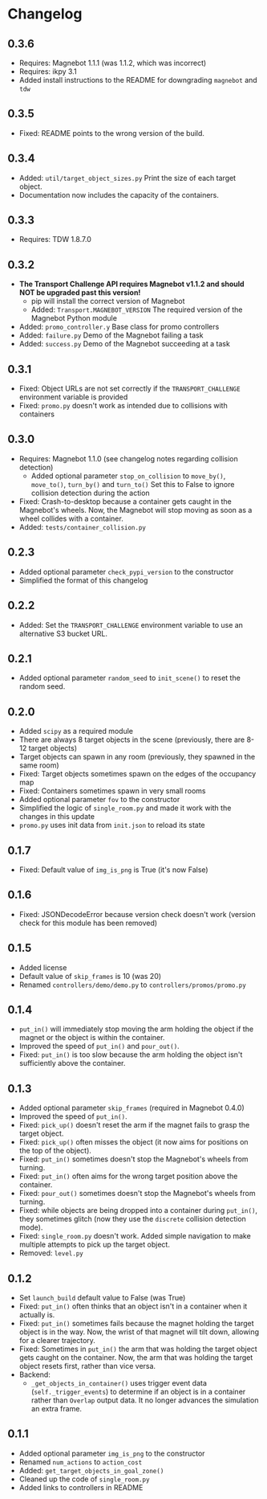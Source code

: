 # Changelog

## 0.3.6

- Requires: Magnebot 1.1.1 (was 1.1.2, which was incorrect)
- Requires: ikpy 3.1
- Added install instructions to the README for downgrading `magnebot` and `tdw`

## 0.3.5

- Fixed: README points to the wrong version of the build.

## 0.3.4

- Added: `util/target_object_sizes.py` Print the size of each target object.
- Documentation now includes the capacity of the containers.

## 0.3.3

- Requires: TDW 1.8.7.0

## 0.3.2

- **The Transport Challenge API requires Magnebot v1.1.2 and should NOT be upgraded past this version!**
  - pip will install the correct version of Magnebot
  - Added: `Transport.MAGNEBOT_VERSION` The required version of the Magnebot Python module
- Added: `promo_controller.y` Base class for promo controllers
- Added: `failure.py` Demo of the Magnebot failing a task
- Added: `success.py` Demo of the Magnebot succeeding at a task

## 0.3.1

- Fixed: Object URLs are not set correctly if the `TRANSPORT_CHALLENGE` environment variable is provided
- Fixed: `promo.py` doesn't work as intended due to collisions with containers

## 0.3.0

- Requires: Magnebot 1.1.0 (see changelog notes regarding collision detection)
  - Added optional parameter `stop_on_collision` to `move_by()`, `move_to()`, `turn_by()` and `turn_to()` Set this to False to ignore collision detection during the action
- Fixed: Crash-to-desktop because a container gets caught in the Magnebot's wheels. Now, the Magnebot will stop moving as soon as a wheel collides with a container.
- Added: `tests/container_collision.py`

## 0.2.3

- Added optional parameter `check_pypi_version` to the constructor
- Simplified the format of this changelog

## 0.2.2

- Added: Set the `TRANSPORT_CHALLENGE` environment variable to use an alternative S3 bucket URL.

## 0.2.1

- Added optional parameter `random_seed` to `init_scene()` to reset the random seed.

## 0.2.0

- Added `scipy` as a required module
- There are always 8 target objects in the scene (previously, there are 8-12 target objects)
- Target objects can spawn in any room (previously, they spawned in the same room)
- Fixed: Target objects sometimes spawn on the edges of the occupancy map
- Fixed: Containers sometimes spawn in very small rooms
- Added optional parameter `fov` to the constructor
- Simplified the logic of `single_room.py` and made it work with the changes in this update
- `promo.py` uses init data from `init.json` to reload its state

## 0.1.7

- Fixed: Default value of `img_is_png` is True (it's now False)

## 0.1.6

- Fixed: JSONDecodeError because version check doesn't work (version check for this module has been removed)

## 0.1.5

- Added license
- Default value of `skip_frames` is 10 (was 20)
- Renamed `controllers/demo/demo.py` to `controllers/promos/promo.py`

## 0.1.4

- `put_in()` will immediately stop moving the arm holding the object if the magnet or the object is within the container.
- Improved the speed of `put_in()` and `pour_out()`.
- Fixed: `put_in()` is too slow because the arm holding the object isn't sufficiently above the container.

## 0.1.3

- Added optional parameter `skip_frames` (required in Magnebot 0.4.0)
- Improved the speed of `put_in()`.
- Fixed: `pick_up()` doesn't reset the arm if the magnet fails to grasp the target object.
- Fixed: `pick_up()` often misses the object (it now aims for positions on the top of the object).
- Fixed: `put_in()` sometimes doesn't stop the Magnebot's wheels from turning.
- Fixed: `put_in()` often aims for the wrong target position above the container.
- Fixed: `pour_out()` sometimes doesn't stop the Magnebot's wheels from turning.
- Fixed: while objects are being dropped into a container during `put_in()`, they sometimes glitch (now they use the `discrete` collision detection mode).
- Fixed: `single_room.py` doesn't work. Added simple navigation to make multiple attempts to pick up the target object.
- Removed: `level.py`

## 0.1.2

- Set `launch_build` default value to False (was True)
- Fixed: `put_in()` often thinks that an object isn't in a container when it actually is.
- Fixed: `put_in()` sometimes fails because the magnet holding the target object is in the way. Now, the wrist of that magnet will tilt down, allowing for a clearer trajectory.
- Fixed: Sometimes in `put_in()` the arm that was holding the target object gets caught on the container. Now, the arm that was holding the target object resets first, rather than vice versa.
- Backend:
  - `_get_objects_in_container()` uses trigger event data (`self._trigger_events`) to determine if an object is in a container rather than `Overlap` output data. It no longer advances the simulation an extra frame.

## 0.1.1

- Added optional parameter `img_is_png` to the constructor
- Renamed `num_actions` to `action_cost`
- Added: `get_target_objects_in_goal_zone()`
- Cleaned up the code of `single_room.py`
- Added links to controllers in README
